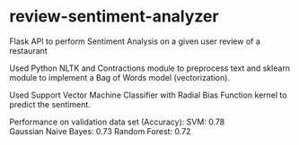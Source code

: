 # review-sentiment-analyzer
Flask API to perform Sentiment Analysis on a given user review of a restaurant

Used Python NLTK and Contractions module to preprocess text and sklearn module to implement a Bag of Words model (vectorization).

Used Support Vector Machine Classifier with Radial Bias Function kernel to predict the sentiment.

Performance on validation data set (Accuracy):
SVM: 0.78  
Gaussian Naive Bayes: 0.73
Random Forest: 0.72

